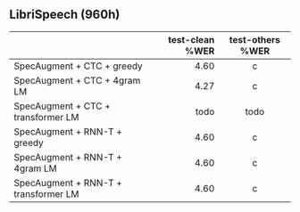 ## LibriSpeech (960h)

|      | test-clean %WER | test-others %WER | 
|:-------|-------:|:------:|
|   SpecAugment + CTC + greedy   |   4.60    |   c    |
|   SpecAugment + CTC + 4gram LM    |   4.27    |   c    |
|   SpecAugment + CTC + transformer LM    |   todo    |   todo    |
|   SpecAugment + RNN-T + greedy   |   4.60    |   c    |
|   SpecAugment + RNN-T + 4gram LM  |   4.60    |   c    |
|   SpecAugment + RNN-T + transformer LM  |   4.60    |   c    |
